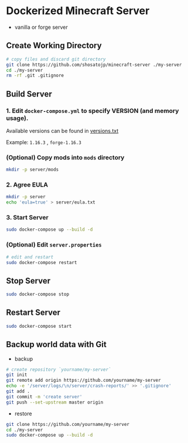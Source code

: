 # Dockerized Minecraft Server

* vanilla or forge server

## Create Working Directory

```sh
# copy files and discard git directory
git clone https://github.com/shosatojp/minecraft-server ./my-server
cd ./my-server
rm -rf .git .gitignore
```

## Build Server

### 1. Edit `docker-compose.yml` to specify **VERSION** (and memory usage).

Available versions can be found in [versions.txt](./versions.txt)

Example: `1.16.3` , `forge-1.16.3`

### (Optional) Copy mods into `mods` directory

```sh
mkdir -p server/mods
```

### 2. Agree EULA

```sh
mkdir -p server
echo 'eula=true' > server/eula.txt
```

### 3. Start Server

```sh
sudo docker-compose up --build -d
```

### (Optional) Edit `server.properties`

```sh
# edit and restart
sudo docker-compose restart
```

## Stop Server

```sh
sudo docker-compose stop
```

## Restart Server

```sh
sudo docker-compose start
```

## Backup world data with Git

* backup

```sh
# create repository `yourname/my-server`
git init
git remote add origin https://github.com/yourname/my-server
echo -e '/server/logs/\n/server/crash-reports/' >> '.gitignore'
git add .
git commit -m 'create server'
git push --set-upstream master origin
```

* restore

```sh
git clone https://github.com/yourname/my-server
cd ./my-server
sudo docker-compose up --build -d
```
